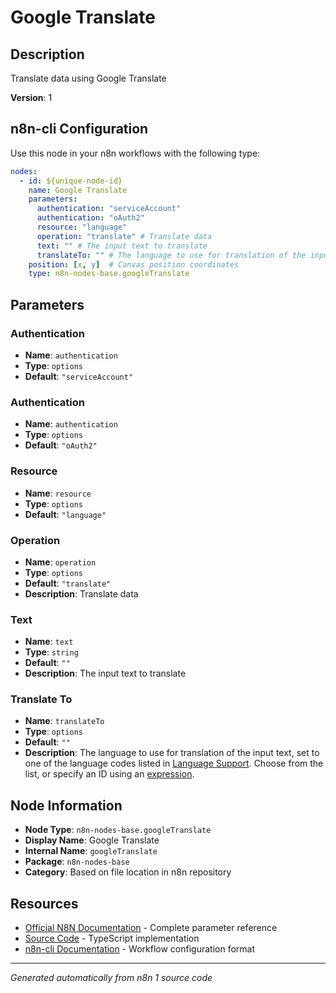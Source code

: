 # Google Translate

## Description

Translate data using Google Translate

**Version**: 1

## n8n-cli Configuration

Use this node in your n8n workflows with the following type:

```yaml
nodes:
  - id: ${unique-node-id}
    name: Google Translate
    parameters:
      authentication: "serviceAccount"
      authentication: "oAuth2"
      resource: "language"
      operation: "translate" # Translate data
      text: "" # The input text to translate
      translateTo: "" # The language to use for translation of the input text, set to one of the language codes listed in <a href="https://cloud.google.com/translate/docs/languages">Language Support</a>. Choose from the list, or specify an ID using an <a href="https://docs.n8n.io/code/expressions/">expression</a>.
    position: [x, y]  # Canvas position coordinates
    type: n8n-nodes-base.googleTranslate
```

## Parameters

### Authentication

- **Name**: `authentication`
- **Type**: `options`
- **Default**: `"serviceAccount"`

### Authentication

- **Name**: `authentication`
- **Type**: `options`
- **Default**: `"oAuth2"`

### Resource

- **Name**: `resource`
- **Type**: `options`
- **Default**: `"language"`

### Operation

- **Name**: `operation`
- **Type**: `options`
- **Default**: `"translate"`
- **Description**: Translate data

### Text

- **Name**: `text`
- **Type**: `string`
- **Default**: `""`
- **Description**: The input text to translate

### Translate To

- **Name**: `translateTo`
- **Type**: `options`
- **Default**: `""`
- **Description**: The language to use for translation of the input text, set to one of the language codes listed in <a href="https://cloud.google.com/translate/docs/languages">Language Support</a>. Choose from the list, or specify an ID using an <a href="https://docs.n8n.io/code/expressions/">expression</a>.


## Node Information

- **Node Type**: `n8n-nodes-base.googleTranslate`
- **Display Name**: Google Translate
- **Internal Name**: `googleTranslate`
- **Package**: `n8n-nodes-base`
- **Category**: Based on file location in n8n repository

## Resources

- [Official N8N Documentation](https://docs.n8n.io/integrations/builtin/app-nodes/n8n-nodes-base.googletranslate/) - Complete parameter reference
- [Source Code](https://github.com/n8n-io/n8n/blob/master/packages/nodes-base/nodes/Google/Translate/GoogleTranslate.node.ts) - TypeScript implementation
- [n8n-cli Documentation](https://github.com/edenreich/n8n-cli) - Workflow configuration format

---
*Generated automatically from n8n 1 source code*
